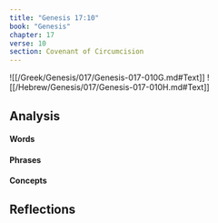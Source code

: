 ```yaml
---
title: "Genesis 17:10"
book: "Genesis"
chapter: 17
verse: 10
section: Covenant of Circumcision
---
```

![[/Greek/Genesis/017/Genesis-017-010G.md#Text]]
![[/Hebrew/Genesis/017/Genesis-017-010H.md#Text]]

## Analysis

#### Words

#### Phrases

#### Concepts

## Reflections
